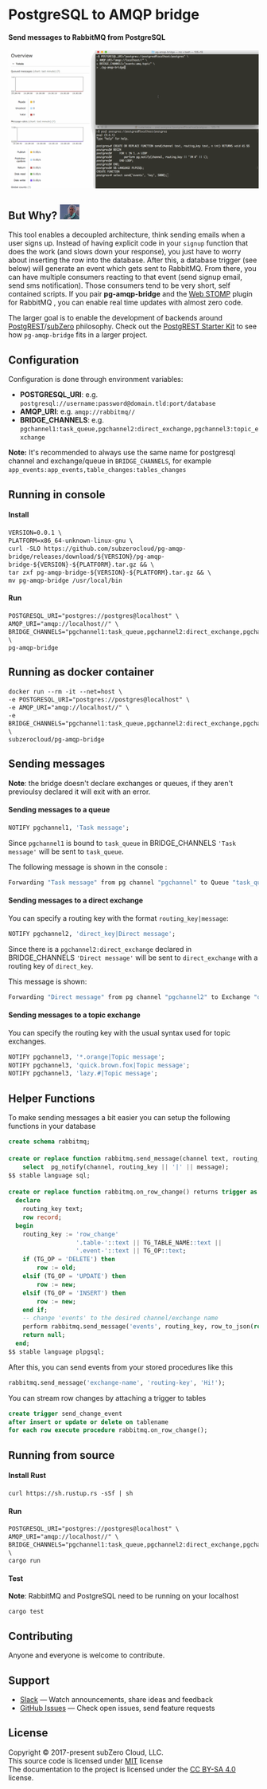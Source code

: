 # PostgreSQL to AMQP bridge 

#### Send messages to RabbitMQ from PostgreSQL


![pg-amqp-bridge](/media/pg-amqp-bridge.gif?raw=true "pg-amqp-bridge")

## But Why? ![why](/media/but-why.gif?raw=true "why?")

This tool enables a decoupled architecture, think sending emails when a user signs up. Instead of having explicit code in your `signup` function that does the work (and slows down your response), you just have to worry about inserting the row into the database. After this, a database trigger (see below) will generate an event which gets sent to RabbitMQ. From there, you can have multiple consumers reacting to that event (send signup email, send sms notification). Those consumers tend to be very short, self contained scripts.
If you pair **pg-amqp-bridge**  and the [Web STOMP](https://www.rabbitmq.com/web-stomp.html) plugin for RabbitMQ , you can enable real time updates with almost zero code.

The larger goal is to enable the development of backends around [PostgREST](https://postgrest.com)/[subZero](https://subzero.cloud/) philosophy. Check out the [PostgREST Starter Kit](https://github.com/subzerocloud/postgrest-starter-kit) to see how `pg-amqp-bridge` fits in a larger project.

## Configuration

Configuration is done through environment variables:

- **POSTGRESQL_URI**: e.g. `postgresql://username:password@domain.tld:port/database`
- **AMQP_URI**: e.g. `amqp://rabbitmq//`
- **BRIDGE_CHANNELS**: e.g. `pgchannel1:task_queue,pgchannel2:direct_exchange,pgchannel3:topic_exchange`

**Note:** It's recommended to always use the same name for postgresql channel and exchange/queue in `BRIDGE_CHANNELS`, for example
`app_events:app_events,table_changes:tables_changes`

## Running in console 
#### Install
```shell
VERSION=0.0.1 \
PLATFORM=x86_64-unknown-linux-gnu \
curl -SLO https://github.com/subzerocloud/pg-amqp-bridge/releases/download/${VERSION}/pg-amqp-bridge-${VERSION}-${PLATFORM}.tar.gz && \
tar zxf pg-amqp-bridge-${VERSION}-${PLATFORM}.tar.gz && \
mv pg-amqp-bridge /usr/local/bin
```
#### Run
```shell
POSTGRESQL_URI="postgres://postgres@localhost" \
AMQP_URI="amqp://localhost//" \
BRIDGE_CHANNELS="pgchannel1:task_queue,pgchannel2:direct_exchange,pgchannel3:topic_exchange" \
pg-amqp-bridge
```

## Running as docker container

```shell
docker run --rm -it --net=host \
-e POSTGRESQL_URI="postgres://postgres@localhost" \
-e AMQP_URI="amqp://localhost//" \
-e BRIDGE_CHANNELS="pgchannel1:task_queue,pgchannel2:direct_exchange,pgchannel3:topic_exchange" \
subzerocloud/pg-amqp-bridge
```

## Sending messages
**Note**: the bridge doesn't declare exchanges or queues, if they aren't previoulsy declared it will exit with an error.


#### Sending messages to a queue

```sql
NOTIFY pgchannel1, 'Task message';
```

Since ```pgchannel1``` is bound to ```task_queue``` in BRIDGE_CHANNELS ```'Task message'``` will be sent to ```task_queue```.

The following message is shown in the console :

```bash
Forwarding "Task message" from pg channel "pgchannel" to Queue "task_queue" with routing key "" 
```

#### Sending messages to a direct exchange

You can specify a routing key with the format ```routing_key|message```:

```sql
NOTIFY pgchannel2, 'direct_key|Direct message';
```

Since there is a ```pgchannel2:direct_exchange``` declared in BRIDGE_CHANNELS ```'Direct message'``` will be sent to ```direct_exchange``` with a routing key of ```direct_key```.

This message is shown:

```bash
Forwarding "Direct message" from pg channel "pgchannel2" to Exchange "direct_exchange" with routing key "direct_key" 
```

#### Sending messages to a topic exchange

You can specify the routing key with the usual syntax used for topic exchanges.

```sql
NOTIFY pgchannel3, '*.orange|Topic message';
NOTIFY pgchannel3, 'quick.brown.fox|Topic message';
NOTIFY pgchannel3, 'lazy.#|Topic message';
```

## Helper Functions

To make sending messages a bit easier you can setup the following functions in your database

```sql
create schema rabbitmq;

create or replace function rabbitmq.send_message(channel text, routing_key text, message text) returns void as $$
	select	pg_notify(channel, routing_key || '|' || message);
$$ stable language sql;

create or replace function rabbitmq.on_row_change() returns trigger as $$
  declare
    routing_key text;
    row record;
  begin
    routing_key := 'row_change'
                   '.table-'::text || TG_TABLE_NAME::text || 
                   '.event-'::text || TG_OP::text;
    if (TG_OP = 'DELETE') then
        row := old;
    elsif (TG_OP = 'UPDATE') then
        row := new;
    elsif (TG_OP = 'INSERT') then
        row := new;
    end if;
    -- change 'events' to the desired channel/exchange name
    perform rabbitmq.send_message('events', routing_key, row_to_json(row)::text);
    return null;
  end;
$$ stable language plpgsql;
```

After this, you can send events from your stored procedures like this

```sql
rabbitmq.send_message('exchange-name', 'routing-key', 'Hi!');
```

You can stream row changes by attaching a trigger to tables

```sql
create trigger send_change_event
after insert or update or delete on tablename
for each row execute procedure rabbitmq.on_row_change();
```

## Running from source

#### Install Rust

```shell
curl https://sh.rustup.rs -sSf | sh
```

#### Run

```shell
POSTGRESQL_URI="postgres://postgres@localhost" \
AMQP_URI="amqp://localhost//" \
BRIDGE_CHANNELS="pgchannel1:task_queue,pgchannel2:direct_exchange,pgchannel3:topic_exchange" \
cargo run
```

#### Test

**Note**: RabbitMQ and PostgreSQL need to be running on your localhost

```shell
cargo test
```

## Contributing

Anyone and everyone is welcome to contribute.

## Support

* [Slack](https://slack.subzero.cloud/) — Watch announcements, share ideas and feedback
* [GitHub Issues](https://github.com/subzerocloud/pg-amqp-bridge/issues) — Check open issues, send feature requests

## License

Copyright © 2017-present subZero Cloud, LLC.<br />
This source code is licensed under [MIT](https://github.com/subzerocloud/pg-amqp-bridge/blob/master/LICENSE.txt) license<br />
The documentation to the project is licensed under the [CC BY-SA 4.0](http://creativecommons.org/licenses/by-sa/4.0/) license.

